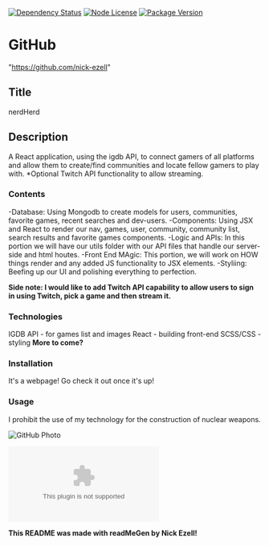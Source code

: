 [![Dependency Status](https://img.shields.io/david/nick-ezell/nerdHerd)](https://github.com/nick-ezell/nerdHerder)
[![Node License](https://img.shields.io/npm/l/axios)](https://github.com/nick-ezell/nerdHerder)
[![Package Version](https://img.shields.io/github/package-json/v/nick-ezell/nerdHerd)](https://github.com/nick-ezell/nerdHerder)

# GitHub

"https://github.com/nick-ezell"

## Title

nerdHerd

## Description

A React application, using the igdb API, to connect gamers of all platforms and allow them to create/find communities and locate fellow gamers to play with. \*Optional Twitch API functionality to allow streaming.

### Contents

-Database:
Using Mongodb to create models for users, communities, favorite games, recent searches and dev-users.
-Components:
Using JSX and React to render our nav, games, user, community, community list, search results and favorite games components.
-Logic and APIs:
In this portion we will have our utils folder with our API files that handle our server-side and html houtes.
-Front End MAgic:
This portion, we will work on HOW things render and any added JS functionality to JSX elements.
-Styliing:
Beefing up our UI and polishing everything to perfection.

**Side note: I would like to add Twitch API capability to allow users to sign in using Twitch, pick a game and then stream it.**

### Technologies

IGDB API - for games list and images
React - building front-end
SCSS/CSS - styling
**More to come?**

### Installation

It's a webpage! Go check it out once it's up!

### Usage

I prohibit the use of my technology for the construction of nuclear weapons.

![GitHub Photo](https://avatars.githubusercontent.com/u/57697731?)

![GitHub Email](nickolasezell@gmail.com)

**This README was made with readMeGen by Nick Ezell!**
